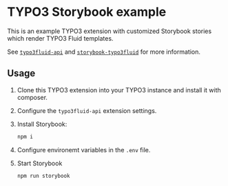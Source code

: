 # TYPO3 Storybook example

This is an example TYPO3 extension with customized Storybook stories which render TYPO3 Fluid templates.

See [`typo3fluid-api`](https://github.com/philip-hartmann/typo3fluid-api) and [`storybook-typo3fluid`](https://github.com/philip-hartmann/storybook-typo3fluid) for more information.

## Usage

1. Clone this TYPO3 extension into your TYPO3 instance and install it with composer.

2. Configure the `typo3fluid-api` extension settings.

3. Install Storybook:

    ```sh
    npm i
    ```

4. Configure environemt variables in the `.env` file.

5. Start Storybook

    ```sh
    npm run storybook
    ```

